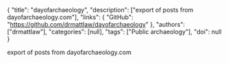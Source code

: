 {
  "title": "dayofarchaeology",
  "description": ["export of posts from dayofarchaeology.com"],
  "links": {
    "GitHub": "https://github.com/drmattlaw/dayofarchaeology"
  },
  "authors": ["drmattlaw"],
  "categories": [null],
  "tags": ["Public archaeology"],
  "doi": null
}

<!-- Generated by csv2md.R – do not edit by hand -->

export of posts from dayofarchaeology.com
